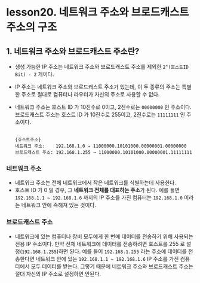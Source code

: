 # lesson20. 네트워크 주소와 브로드캐스트 주소의 구조

## 1. 네트워크 주소와 브로드캐스트 주소란?

- 생성 가능한 IP 주소는 네트워크 주소와 브로드캐스트 주소를 제외한 `2^(호스트ID Bit) - 2` 개이다.
- IP 주소는 네트워크 주소와 브로드캐스트 주소가 있는데, 이 두 종류의 주소는 특별한 주소로 절대로 컴퓨터나 라우터가 자신의 주소로 사용할 수 없다.
- 네트워크 주소는 호스트 ID 가 10진수로 0이고, 2진수로는 `00000000` 인 주소이다. 브로드캐스트 주소는 호스트 ID 가 10진수로 255이고, 2진수로는 `11111111` 인 주소이다.

    ```
    																												{호스트주소}
    네트워크 주소:    192.168.1.0 → 11000000.10101000.00000001.00000000 
    브로드캐스트 주소: 192.168.1.255 → 11000000.10101000.00000001.11111111 
    ```


### 네트워크 주소

- 네트워크 주소는 전체 네트워크에서 작은 네트워크를 식별하는데 사용한다.
- 호스트 ID 가 0 일 경우, 그 **네트워크 전체를 대표하는 주소**가 된다. 예를 들면 `192.168.1.1 ~ 192.168.1.6` 까지의 IP 주소를 가진 컴퓨터는 `192.168.1.0` 이라는 네트워크 안에 속해져 있는 것이다.

### 브로드캐스트 주소

- 네트워크에 있는 컴퓨터나 장비 모두에게 한 번에 데이터를 전송하기 위해 사용되는 전용 IP 주소이다. 만약 전체 네트워크에 데이터를 전송하려면 호스트를 255 로 설정(`192.168.1.255`)하면 된다. 예를 들어 `192.168.1.255` 라는 주소에 데이터를 전송한다면 네트워크 안에 있는 `192.168.1.1 ~ 192.168.1.6` IP 주소를 가진 컴퓨터에서 모두 데이터를 받는다. 그렇기 때문에 네트워크 주소와 브로드캐스트 주소는 절대 자신의 IP 주소로 설정하면 안된다.
